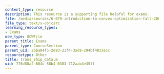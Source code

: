 ```yaml
---
content_type: resource
description: This resource is a supporting file helpful for exams.
file: /media/courses/6-079-introduction-to-convex-optimization-fall-2009/776d80a2684c88b40383712aab4e35ff_trans_ship_data.m
file_type: text/x-objcsrc
learning_resource_types:
- Exams
ocw_type: OCWFile
parent_title: Exams
parent_type: CourseSection
parent_uid: 2bba04f5-2e93-21f4-3ad8-294bf4033e5c
resourcetype: Other
title: trans_ship_data.m
uid: 776d80a2-684c-88b4-0383-712aab4e35ff
---
```

